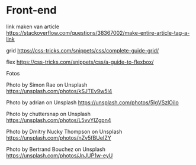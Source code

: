 # Front-end

link maken van article
https://stackoverflow.com/questions/38367002/make-entire-article-tag-a-link

grid
https://css-tricks.com/snippets/css/complete-guide-grid/

flex
https://css-tricks.com/snippets/css/a-guide-to-flexbox/


Fotos

Photo by Simon Rae on Unsplash
https://unsplash.com/photos/kSJTEv9w5l4

Photo by adrian on Unsplash
https://unsplash.com/photos/5IgVSzlOiIo

Photo by chuttersnap on Unsplash
https://unsplash.com/photos/L5vvYIZgpn4

Photo by Dmitry Nucky Thompson on Unsplash
https://unsplash.com/photos/nZv5fBUeIZY

Photo by Bertrand Bouchez on Unsplash
https://unsplash.com/photos/JnJUP1w-eyU
